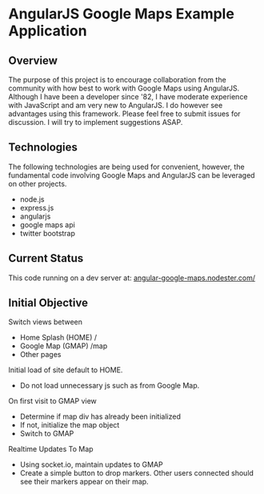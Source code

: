 # AngularJS Google Maps Example Application 

## Overview

The purpose of this project is to encourage collaboration from the community with how best to work with Google Maps using AngularJS.
Although I have been a developer since '82, I have moderate experience with JavaScript and am very new to AngularJS. I do however see advantages using this framework.
Please feel free to submit issues for discussion. I will try to implement suggestions ASAP.

## Technologies

The following technologies are being used for convenient, however, the fundamental code involving Google Maps and AngularJS can be leveraged on other projects.

- node.js
- express.js
- angularjs
- google maps api
- twitter bootstrap

## Current Status

This code running on a dev server at: [angular-google-maps.nodester.com/](angular-google-maps.nodester.com/)

## Initial Objective

Switch views between

- Home Splash (HOME) /
- Google Map (GMAP) /map
- Other pages

Initial load of site default to HOME. 

- Do not load unnecessary js such as from Google Map.

On first visit to GMAP view

- Determine if map div has already been initialized
- If not, initialize the map object
- Switch to GMAP

Realtime Updates To Map

- Using socket.io, maintain updates to GMAP
- Create a simple button to drop markers. Other users connected should see their markers appear on their map.